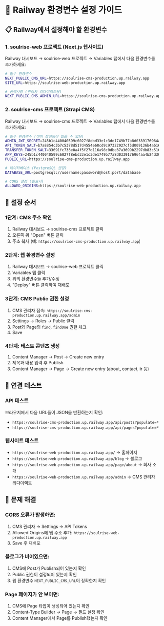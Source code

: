 # 🚀 Railway 환경변수 설정 가이드

## 📋 **Railway에서 설정해야 할 환경변수**

### **1. soulrise-web 프로젝트 (Next.js 웹사이트)**

Railway 대시보드 → soulrise-web 프로젝트 → Variables 탭에서 다음 환경변수를 추가하세요:

```bash
# 필수 환경변수
NEXT_PUBLIC_CMS_URL=https://soulrise-cms-production.up.railway.app
SITE_URL=https://soulrise-web-production.up.railway.app

# 선택사항 (관리자 리다이렉트용)
NEXT_PUBLIC_CMS_ADMIN_URL=https://soulrise-cms-production.up.railway.app/admin
```

### **2. soulrise-cms 프로젝트 (Strapi CMS)**

Railway 대시보드 → soulrise-cms 프로젝트 → Variables 탭에서 다음 환경변수를 추가하세요:

```bash
# 필수 환경변수 (이미 설정되어 있을 수 있음)
ADMIN_JWT_SECRET=245b1c440040599c6027f8ebd33e1c3de1749b77a8d0339176964aa4b24d30c40ade47cf6d58ce5f644760889f842f92217454bbe6d702a3eff5687f62d618c5
API_TOKEN_SALT=b7a8854c3b7c5378d517d4554e60cd9c97322927cf5d009136b4a616ae5a99f8abb96fa311d69e4d0a4021fb23a8e33cf26a8aae31ac1ffd70c74569f850f427
TRANSFER_TOKEN_SALT=33691fc733e0a4f5f27d116a98c0dbe37a3699b2297db83c51683037f09f2f0bc3782e9db24e4ddb74e5dbc2d201f7d9e090f2e179881175328a6d6c78d15d49
APP_KEYS=245b1c440040599c6027f8ebd33e1c3de1749b77a8d0339176964aa4b24d30c40ade47cf6d58ce5f644760889f842f92217454bbe6d702a3eff5687f62d618c5
PUBLIC_URL=https://soulrise-cms-production.up.railway.app

# 데이터베이스 (PostgreSQL 권장)
DATABASE_URL=postgresql://username:password@host:port/database

# CORS 설정 (필요시)
ALLOWED_ORIGINS=https://soulrise-web-production.up.railway.app
```

## 🔧 **설정 순서**

### **1단계: CMS 주소 확인**
1. Railway 대시보드 → soulrise-cms 프로젝트 클릭
2. 오른쪽 위 "Open" 버튼 클릭
3. 주소 복사 (예: `https://soulrise-cms-production.up.railway.app`)

### **2단계: 웹 환경변수 설정**
1. Railway 대시보드 → soulrise-web 프로젝트 클릭
2. Variables 탭 클릭
3. 위의 환경변수들 추가/수정
4. "Deploy" 버튼 클릭하여 재배포

### **3단계: CMS Public 권한 설정**
1. CMS 관리자 접속: `https://soulrise-cms-production.up.railway.app/admin`
2. Settings → Roles → Public 클릭
3. Post와 Page의 `find`, `findOne` 권한 체크
4. Save

### **4단계: 테스트 콘텐츠 생성**
1. Content Manager → Post → Create new entry
2. 제목과 내용 입력 후 Publish
3. Content Manager → Page → Create new entry (about, contact, ir 등)

## 🧪 **연결 테스트**

### **API 테스트**
브라우저에서 다음 URL들이 JSON을 반환하는지 확인:
- `https://soulrise-cms-production.up.railway.app/api/posts?populate=*`
- `https://soulrise-cms-production.up.railway.app/api/pages?populate=*`

### **웹사이트 테스트**
- `https://soulrise-web-production.up.railway.app/` → 홈페이지
- `https://soulrise-web-production.up.railway.app/blog` → 블로그
- `https://soulrise-web-production.up.railway.app/page/about` → 회사 소개
- `https://soulrise-web-production.up.railway.app/admin` → CMS 관리자 리다이렉트

## 🚨 **문제 해결**

### **CORS 오류가 발생하면:**
1. CMS 관리자 → Settings → API Tokens
2. Allowed Origins에 웹 주소 추가: `https://soulrise-web-production.up.railway.app`
3. Save 후 재배포

### **블로그가 비어있으면:**
1. CMS에 Post가 Publish되어 있는지 확인
2. Public 권한이 설정되어 있는지 확인
3. 웹 환경변수 `NEXT_PUBLIC_CMS_URL`이 정확한지 확인

### **Page 페이지가 안 보이면:**
1. CMS에 Page 타입이 생성되어 있는지 확인
2. Content-Type Builder → Page → 필드 설정 확인
3. Content Manager에서 Page를 Publish했는지 확인
